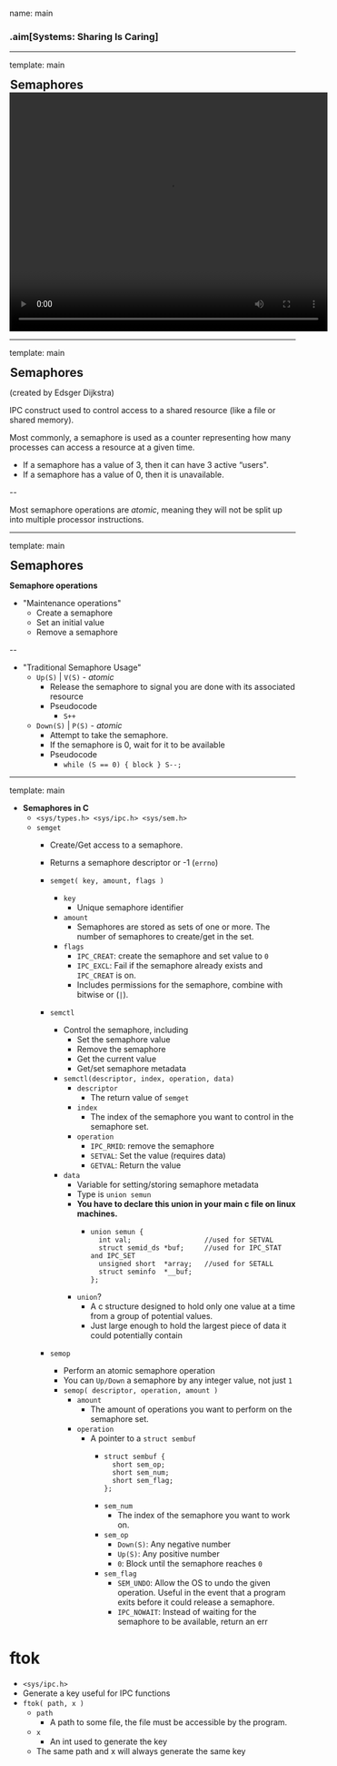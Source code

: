 name: main

### .aim[Systems: Sharing Is Caring]
<style>
.aim {
font-size: .75em;
border-bottom: 1px solid lightgray;
margin: 1px;
}
.remark-inline-code {
  background-color: lightgray;
  border-radius: 3px;
  padding-left: 2px;
  padding-right: 2px;
}
h4 {
font-size: 1.5em;
margin: 1px;
}
</style>

---
template: main

#### Semaphores


<video width="560" height="420" controls class=".middle .center">
    <source src="assets/monty_python_semaphore.mp4" type="video/mp4">
</video>

---
template: main

#### Semaphores

(created by Edsger Dijkstra)

IPC construct used to control access to a shared resource (like a file or shared memory).

Most commonly, a semaphore is used as a counter representing how many processes can access a resource at a given time.
- If a semaphore has a value of 3, then it can have 3 active “users".
- If a semaphore has a value of 0, then it is unavailable.

--

Most semaphore operations are _atomic_, meaning they will not be split up into multiple processor instructions.

---
template: main

#### Semaphores

__Semaphore operations__
- "Maintenance operations"
  - Create a semaphore
  - Set an initial value
  - Remove a semaphore

--

- "Traditional Semaphore Usage"
  - `Up(S)` \| `V(S)` - _atomic_
    - Release the semaphore to signal you are done with its associated resource
    - Pseudocode
      - `S++`
  - `Down(S)` \| `P(S)` - _atomic_
    - Attempt to take the semaphore.
    - If the semaphore is 0, wait for it to be available
    - Pseudocode
      - `while (S == 0) { block } S--;`

---
template: main

- __Semaphores in C__
  - `<sys/types.h> <sys/ipc.h> <sys/sem.h>`
  - `semget`
    - Create/Get access to a semaphore.
    - Returns a semaphore descriptor or -1 (`errno`)
    - `semget( key, amount, flags )`
      - `key`
        - Unique semaphore identifier
      - `amount`
        - Semaphores are stored as sets of one or more. The number of semaphores to create/get in the set.
      - `flags`
        - `IPC_CREAT`: create the semaphore and set value to `0`
        - `IPC_EXCL`: Fail if the semaphore already exists and `IPC_CREAT` is on.
        - Includes permissions for the semaphore, combine with bitwise or (`|`).

    - `semctl`
      - Control the semaphore, including
        - Set the semaphore value
        - Remove the semaphore
        - Get the current value
        - Get/set semaphore metadata
      - `semctl(descriptor, index, operation, data)`
        - `descriptor`
          - The return value of `semget`
        - `index`
          - The index of the semaphore you want to control in the semaphore set.
        - `operation`
          - `IPC_RMID`: remove the semaphore
          - `SETVAL`: Set the value (requires data)
          - `GETVAL`: Return the value
      - `data`
        - Variable for setting/storing semaphore metadata
        - Type is `union semun`
        - __You have to declare this union in your main c file on linux machines.__
          - ```
            union semun {
              int val;                  //used for SETVAL
              struct semid_ds *buf;     //used for IPC_STAT and IPC_SET
              unsigned short  *array;   //used for SETALL
              struct seminfo  *__buf;
            };
            ```
        - `union`?
          - A c structure designed to hold only one value at a time from a group of potential values.
          - Just large enough to hold the largest piece of data it could potentially contain

    - `semop`
      - Perform an atomic semaphore operation
      - You can `Up/Down` a semaphore by any integer value, not just `1`
      - `semop( descriptor, operation, amount )`
        - `amount`
          - The amount of operations you want to perform on the semaphore set.
        - `operation`
          - A pointer to a `struct sembuf`
            - ```
              struct sembuf {
                short sem_op;
                short sem_num;
                short sem_flag;
              };
              ```
            - `sem_num`
              - The index of the semaphore you want to work on.
            - `sem_op`
              - `Down(S)`: Any negative number
              - `Up(S)`: Any positive number
              - `0`: Block until the semaphore reaches `0`
            - `sem_flag`
              - `SEM_UNDO`: Allow the OS to undo the given operation. Useful in the event that a program exits before it could release a semaphore.
              - `IPC_NOWAIT`: Instead of waiting for the semaphore to be available, return an err

# ftok
- `<sys/ipc.h>`
- Generate a key useful for IPC functions
- `ftok( path, x )`
  - `path`
    - A path to some file, the file must be accessible by the program.
  - `x`
    - An int used to generate the key
  - The same path and x will always generate the same key
